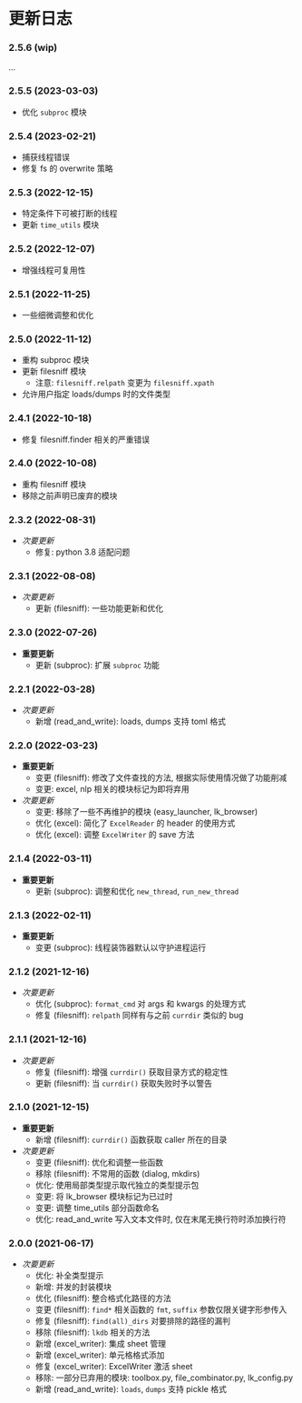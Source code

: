 # 更新日志

### 2.5.6 (wip)

...

### 2.5.5 (2023-03-03)

- 优化 `subproc` 模块

### 2.5.4 (2023-02-21)

- 捕获线程错误
- 修复 fs 的 overwrite 策略

### 2.5.3 (2022-12-15)

- 特定条件下可被打断的线程
- 更新 `time_utils` 模块

### 2.5.2 (2022-12-07)

- 增强线程可复用性

### 2.5.1 (2022-11-25)

- 一些细微调整和优化

### 2.5.0 (2022-11-12)

- 重构 subproc 模块
- 更新 filesniff 模块
    - 注意: `filesniff.relpath` 变更为 `filesniff.xpath`
- 允许用户指定 loads/dumps 时的文件类型

### 2.4.1 (2022-10-18)

- 修复 filesniff.finder 相关的严重错误

### 2.4.0 (2022-10-08)

- 重构 filesniff 模块
- 移除之前声明已废弃的模块

### 2.3.2 (2022-08-31)

- *次要更新*
    - 修复: python 3.8 适配问题

### 2.3.1 (2022-08-08)

- *次要更新*
    - 更新 (filesniff): 一些功能更新和优化

### 2.3.0 (2022-07-26)

- **重要更新**
    - 更新 (subproc): 扩展 `subproc` 功能

### 2.2.1 (2022-03-28)

- *次要更新*
    - 新增 (read_and_write): loads, dumps 支持 toml 格式

### 2.2.0 (2022-03-23)

- **重要更新**
    - 变更 (filesniff): 修改了文件查找的方法, 根据实际使用情况做了功能削减
    - 变更: excel, nlp 相关的模块标记为即将弃用
- *次要更新*
    - 变更: 移除了一些不再维护的模块 (easy_launcher, lk_browser)
    - 优化 (excel): 简化了 `ExcelReader` 的 header 的使用方式
    - 优化 (excel): 调整 `ExcelWriter` 的 save 方法

### 2.1.4 (2022-03-11)

- **重要更新**
    - 更新 (subproc): 调整和优化 `new_thread`, `run_new_thread`

### 2.1.3 (2022-02-11)

- **重要更新**
    - 变更 (subproc): 线程装饰器默认以守护进程运行

### 2.1.2 (2021-12-16)

- *次要更新*
    - 优化 (subproc): `format_cmd` 对 args 和 kwargs 的处理方式
    - 修复 (filesniff): `relpath` 同样有与之前 `currdir` 类似的 bug

### 2.1.1 (2021-12-16)

- *次要更新*
  - 修复 (filesniff): 增强 `currdir()` 获取目录方式的稳定性
  - 更新 (filesniff): 当 `currdir()` 获取失败时予以警告

### 2.1.0 (2021-12-15)

- **重要更新**
    - 新增 (filesniff): `currdir()` 函数获取 caller 所在的目录
- *次要更新*
    - 变更 (filesniff): 优化和调整一些函数
    - 移除 (filesniff): 不常用的函数 (dialog, mkdirs)
    - 优化: 使用局部类型提示取代独立的类型提示包
    - 变更: 将 lk_browser 模块标记为已过时
    - 变更: 调整 time_utils 部分函数命名
    - 优化: read_and_write 写入文本文件时, 仅在末尾无换行符时添加换行符

### 2.0.0 (2021-06-17)

- *次要更新*
    - 优化: 补全类型提示
    - 新增: 并发的封装模块
    - 优化 (filesniff): 整合格式化路径的方法
    - 变更 (filesniff): `find*` 相关函数的 `fmt`, `suffix` 参数仅限关键字形参传入
    - 修复 (filesniff): `find(all)_dirs` 对要排除的路径的漏判
    - 移除 (filesniff): `lkdb` 相关的方法
    - 新增 (excel_writer): 集成 sheet 管理
    - 新增 (excel_writer): 单元格格式添加
    - 修复 (excel_writer): ExcelWriter 激活 sheet
    - 移除: 一部分已弃用的模块: toolbox.py, file_combinator.py, lk_config.py
    - 新增 (read_and_write): `loads`, `dumps` 支持 pickle 格式
